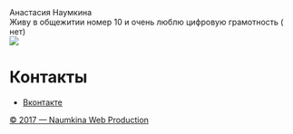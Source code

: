 <!DOCTYPE html> 
<html> 
<head> 
<meta charset="utf-8"> 
<title>Анастасия Наумкина</title> 
<link rel= "stylesheet" href= "style.css"> 
</head> 
<body> 
<div class="name"> 
<div>Анастасия Наумкина</div> 
</div> 
<div class="content"> 
Живу в общежитии номер 10 и очень люблю цифровую грамотность ( нет)
<div class= "img_r"> 
<img src="R6ZdVINA-zw.jpg"> 
</div> 
</div> 
<div class="menu"> 
<h1>Контакты</h1> 
<ul> 
<li><p><a href="https://vk.com/supernaum">Вконтакте</a></p></li> 
</ul> 
</div> 
<div class="footer"> 
<p><a href = "https://vk.com/supernaum">&copy; 2017 — Naumkina Web Production</a></p> 
</div> 
</body> 
</html>
